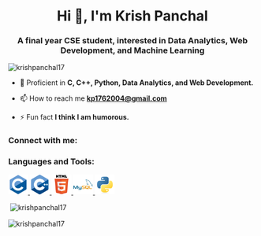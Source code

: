 <h1 align="center">Hi 👋, I'm Krish Panchal</h1>
<h3 align="center">A final year CSE student, interested in Data Analytics, Web Development, and Machine Learning</h3>

<p align="left"> <img src="https://komarev.com/ghpvc/?username=krishpanchal17&label=Profile%20views&color=0e75b6&style=flat" alt="krishpanchal17" /> </p>

- 🌱 Proficient in **C, C++, Python, Data Analytics, and Web Development.**

- 📫 How to reach me **kp1762004@gmail.com**

- ⚡ Fun fact **I think I am humorous.**

<h3 align="left">Connect with me:</h3>
<p align="left">
</p>

<h3 align="left">Languages and Tools:</h3>
<p align="left"> <a href="https://www.cprogramming.com/" target="_blank" rel="noreferrer"> <img src="https://raw.githubusercontent.com/devicons/devicon/master/icons/c/c-original.svg" alt="c" width="40" height="40"/> </a> <a href="https://www.w3schools.com/cpp/" target="_blank" rel="noreferrer"> <img src="https://raw.githubusercontent.com/devicons/devicon/master/icons/cplusplus/cplusplus-original.svg" alt="cplusplus" width="40" height="40"/> </a> <a href="https://www.w3.org/html/" target="_blank" rel="noreferrer"> <img src="https://raw.githubusercontent.com/devicons/devicon/master/icons/html5/html5-original-wordmark.svg" alt="html5" width="40" height="40"/> </a> <a href="https://www.mysql.com/" target="_blank" rel="noreferrer"> <img src="https://raw.githubusercontent.com/devicons/devicon/master/icons/mysql/mysql-original-wordmark.svg" alt="mysql" width="40" height="40"/> </a> <a href="https://www.python.org" target="_blank" rel="noreferrer"> <img src="https://raw.githubusercontent.com/devicons/devicon/master/icons/python/python-original.svg" alt="python" width="40" height="40"/> </a> </p>

<p>&nbsp;<img align="center" src="https://github-readme-stats.vercel.app/api?username=krishpanchal17&show_icons=true&locale=en" alt="krishpanchal17" /></p>

<p><img align="center" src="https://github-readme-streak-stats.herokuapp.com/?user=krishpanchal17&" alt="krishpanchal17" /></p>
